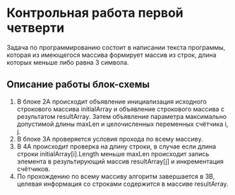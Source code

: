 # Контрольная работа первой четверти

Задача по программированию состоит в написании текста программы, которая из имеющегося массива формирует массив из строк, длина которых меньше либо равна 3 символа.

## Описание работы блок-схемы

1. В блоке 2А происходит объявление инициализация исходного строкового массива initialArray и объявление строкового массива с результатом resultArray. Затем объявление параметра максимально допустимой длины maxLen и целочисленных переменных счётчика i, j.
2. В блоке 3А проверяется условия прохода по всему массиву. 
3. В 4А происходит проверка на длину строки, в случае если длина строки initialArray[i].Length меньше maxLen происходит запись элемента в результирующий массив resultArray[j] и инкрементация счётчиков.
4. По прохождению по всему массиву алгоритм завершается в 3В, целевая информация со строками содержится в массиве resultArray.